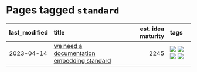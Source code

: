 # Pages tagged `standard`

|last_modified|title|est. idea maturity|tags
|:---|:---|---:|:---|
|2023-04-14|[we need a documentation embedding standard](../doc-embed-standard.md)|2245|[![](https://img.shields.io/badge/tag-accessibility-683f3)](../tags/accessibility.md) [![](https://img.shields.io/badge/tag-documentation-dafbc7)](../tags/documentation.md) [![](https://img.shields.io/badge/tag-standard-7064e0)](../tags/standard.md) [![](https://img.shields.io/badge/tag-tooling-b7fb0)](../tags/tooling.md)|